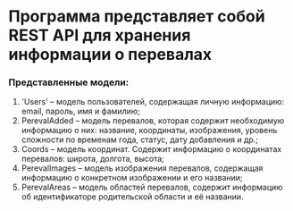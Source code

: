 # Программа представляет собой REST API для хранения информации о перевалах

### Представленные модели:
1) 'Users' – модель пользователей, содержащая личную информацию: email, пароль, имя и фамилию;
2) PerevalAdded – модель перевалов, которая содержит необходимую информацию о них: название, координаты, изображения, уровень сложности по временам года, статус, дату добавления и др.;
3) Coords – модель координат. Содержит информацию о координатах перевалов: широта, долгота, высота;
4) PerevalImages – модель изображения перевалов, содержащая информацию о конкретном изображении и его названии;
5) PerevalAreas – модель областей перевалов, содержит информацию об идентификаторе родительской области и её названии.
